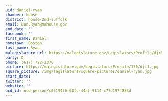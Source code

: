 ```yaml
---
uid: daniel-ryan
chamber: house
district: house-2nd-suffolk
email: Dan.Ryan@mahouse.gov
end_date: ''
facebook: ''
first_name: Daniel
hometown: Boston
last_name: Ryan
malegislature_url: https://malegislature.gov/Legislators/Profile/djr1
party: D
phone: (617) 722-2370
picture: https://malegislature.gov/Legislators/Profile/170/djr1.jpg
square_picture: /img/legislators/square-pictures/daniel-ryan.jpg
start_date: ''
twitter: ''
website: ''
ocd_id: ocd-person/c0519476-08fc-44af-9114-c77d197f883d
---
```


